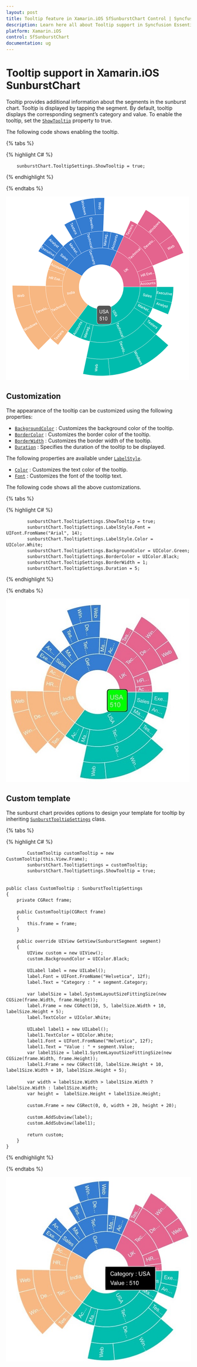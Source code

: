 ```yaml
---
layout: post
title: Tooltip feature in Xamarin.iOS SfSunburstChart Control | Syncfusion
description: Learn here all about Tooltip support in Syncfusion Essential Studio Xamarin.iOS SfSunburstChart Control, its elements, and more.
platform: Xamarin.iOS
control: SfSunburstChart
documentation: ug
---
```


# Tooltip support in Xamarin.iOS SunburstChart

Tooltip provides additional information about the segments in the sunburst chart. Tooltip is displayed by tapping the segment. By default, tooltip displays the corresponding segment’s category and value. To enable the tooltip, set the [`ShowTooltip`](https://help.syncfusion.com/cr/xamarin-ios/Syncfusion.SfSunburstChart.iOS.SunburstTooltipSettings.html#Syncfusion_SfSunburstChart_iOS_SunburstTooltipSettings_ShowTooltip) property to true.

The following code shows enabling the tooltip.

{% tabs %} 

{% highlight C# %} 

        sunburstChart.TooltipSettings.ShowTooltip = true;

{% endhighlight %}

{% endtabs %} 

![Xamarin.iOS SunburstChart Tooltip](Tooltip_images/Tooltip.png)

## Customization

The appearance of the tooltip can be customized using the following properties:

* [`BackgroundColor`](https://help.syncfusion.com/cr/xamarin-ios/Syncfusion.SfSunburstChart.iOS.SunburstTooltipSettings.html#Syncfusion_SfSunburstChart_iOS_SunburstTooltipSettings_BackgroundColor) : Customizes the background color of the tooltip.
* [`BorderColor`](https://help.syncfusion.com/cr/xamarin-ios/Syncfusion.SfSunburstChart.iOS.SunburstTooltipSettings.html#Syncfusion_SfSunburstChart_iOS_SunburstTooltipSettings_BorderColor) : Customizes the border color of the tooltip.
* [`BorderWidth`](https://help.syncfusion.com/cr/xamarin-ios/Syncfusion.SfSunburstChart.iOS.SunburstTooltipSettings.html#Syncfusion_SfSunburstChart_iOS_SunburstTooltipSettings_BorderWidth) : Customizes the border width of the tooltip.
* [`Duration`](https://help.syncfusion.com/cr/xamarin-ios/Syncfusion.SfSunburstChart.iOS.SunburstTooltipSettings.html#Syncfusion_SfSunburstChart_iOS_SunburstTooltipSettings_Duration) : Specifies the duration of the tooltip to be displayed.

The following properties are available under [`LabelStyle`](https://help.syncfusion.com/cr/xamarin-ios/Syncfusion.SfSunburstChart.iOS.SunburstTooltipSettings.html#Syncfusion_SfSunburstChart_iOS_SunburstTooltipSettings_LabelStyle).

* [`Color`](https://help.syncfusion.com/cr/xamarin-ios/Syncfusion.SfSunburstChart.iOS.SunburstChartLabelStyle.html#Syncfusion_SfSunburstChart_iOS_SunburstChartLabelStyle_Color) : Customizes the text color of the tooltip.
* [`Font`](https://help.syncfusion.com/cr/xamarin-ios/Syncfusion.SfSunburstChart.iOS.SunburstChartLabelStyle.html#Syncfusion_SfSunburstChart_iOS_SunburstChartLabelStyle_Font) : Customizes the font of the tooltip text.

The following code shows all the above customizations.

{% tabs %} 

{% highlight C# %}

            sunburstChart.TooltipSettings.ShowTooltip = true;
            sunburstChart.TooltipSettings.LabelStyle.Font = UIFont.FromName("Arial", 14);           
            sunburstChart.TooltipSettings.LabelStyle.Color = UIColor.White;
            sunburstChart.TooltipSettings.BackgroundColor = UIColor.Green;
            sunburstChart.TooltipSettings.BorderColor = UIColor.Black;
            sunburstChart.TooltipSettings.BorderWidth = 1;
            sunburstChart.TooltipSettings.Duration = 5;      

{% endhighlight %}

{% endtabs %} 

![Xamarin.iOS SunburstChart Customization](Tooltip_images/Customization.jpg)

## Custom template

The sunburst chart provides options to design your template for tooltip by inheriting [`SunburstTooltipSettings`](https://help.syncfusion.com/cr/xamarin-ios/Syncfusion.SfSunburstChart.iOS.SunburstTooltipSettings.html) class.

{% tabs %} 

{% highlight C# %} 

            CustomTooltip customTooltip = new CustomTooltip(this.View.Frame);
            sunburstChart.TooltipSettings = customTooltip;
            sunburstChart.TooltipSettings.ShowTooltip = true;         
           

    public class CustomTooltip : SunburstTooltipSettings
    {
        private CGRect frame;        

        public CustomTooltip(CGRect frame)
        {
            this.frame = frame;
        }

        public override UIView GetView(SunburstSegment segment)
        {
            UIView custom = new UIView();
            custom.BackgroundColor = UIColor.Black;         

            UILabel label = new UILabel();         
            label.Font = UIFont.FromName("Helvetica", 12f);
            label.Text = "Category : " + segment.Category;

            var labelSize = label.SystemLayoutSizeFittingSize(new CGSize(frame.Width, frame.Height));
            label.Frame = new CGRect(10, 5, labelSize.Width + 10, labelSize.Height + 5);
            label.TextColor = UIColor.White;            

            UILabel label1 = new UILabel();          
            label1.TextColor = UIColor.White;
            label1.Font = UIFont.FromName("Helvetica", 12f);
            label1.Text = "Value : " + segment.Value;
            var label1Size = label1.SystemLayoutSizeFittingSize(new CGSize(frame.Width, frame.Height));
            label1.Frame = new CGRect(10, labelSize.Height + 10, label1Size.Width + 10, label1Size.Height + 5);

            var width = labelSize.Width > label1Size.Width ? labelSize.Width : label1Size.Width;
            var height =  labelSize.Height + label1Size.Height;

            custom.Frame = new CGRect(0, 0, width + 20, height + 20);

            custom.AddSubview(label);
            custom.AddSubview(label1);

            return custom;           
        }
    }

{% endhighlight %}

{% endtabs %} 

![Xamarin.iOS SunburstChart Custom template](Tooltip_images/Template.jpg)

